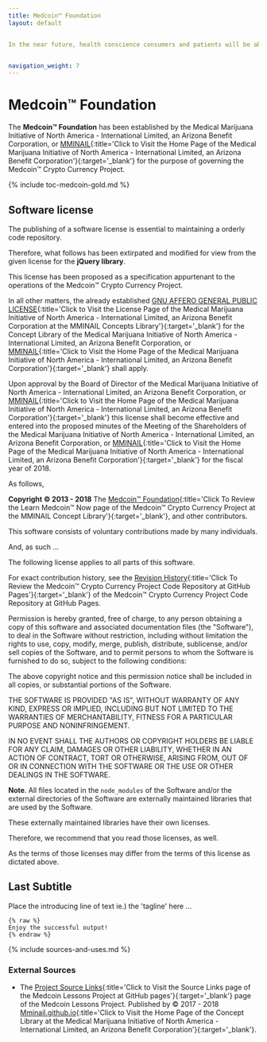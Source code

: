 ```yaml
---
title: Medcoin™ Foundation
layout: default


In the near future, health conscience consumers and patients will be able to purchase medical devices and medical services as well as purchase Medmj or Recmj using their Medcoin™ crypto currency of choice.


navigation_weight: 7
---
```

# Medcoin™ Foundation

The **Medcoin™ Foundation** has been established by the Medical Marijuana Initiative of North America - International Limited, an Arizona Benefit Corporation, or [MMINAIL](https://mminail.github.io){:title='Click to Visit the Home Page of the Medical Marijuana Initiative of North America - International Limited, an Arizona Benefit Corporation'}{:target='_blank'} for the purpose of governing the Medcoin™ Crypto Currency Project.

{% include toc-medcoin-gold.md %}

## Software license

The publishing of a software license is essential to maintaining a orderly code repository.

Therefore, what follows has been extirpated and modified for view from the given license for the **jQuery library**.

This license has been proposed as a specification appurtenant to the operations of the Medcoin™ Crypto Currency Project.

In all other matters, the already established [GNU AFFERO GENERAL PUBLIC LICENSE](https://mminail.github.io/pages/license.htm){:title='Click to Visit the License Page of the Medical Marijuana Initiative of North America - International Limited, an Arizona Benefit Corporation at the MMINAIL Concepts Library'}{:target='_blank'} for the Concept Library of the Medical Marijuana Initiative of North America - International Limited, an Arizona Benefit Corporation, or [MMINAIL](https://mminail.github.io){:title='Click to Visit the Home Page of the Medical Marijuana Initiative of North America - International Limited, an Arizona Benefit Corporation'}{:target='_blank'} shall apply.

Upon approval by the Board of Director of the Medical Marijuana Initiative of North America - International Limited, an Arizona Benefit Corporation, or [MMINAIL](https://mminail.github.io){:title='Click to Visit the Home Page of the Medical Marijuana Initiative of North America - International Limited, an Arizona Benefit Corporation'}{:target='_blank'} this license shall become effective and entered into the proposed minutes of the Meeting of the Shareholders of the Medical Marijuana Initiative of North America - International Limited, an Arizona Benefit Corporation, or [MMINAIL](https://mminail.github.io){:title='Click to Visit the Home Page of the Medical Marijuana Initiative of North America - International Limited, an Arizona Benefit Corporation'}{:target='_blank'} for the fiscal year of 2018.

As follows,

**Copyright ©️ 2013 - 2018** The [Medcoin™ Foundation](https://mminail.github.io/Medcoin/Learn-Medcoin-Now.htm){:title='Click To Review the Learn Medcoin™ Now page of the Medcoin™ Crypto Currency Project at the MMINAIL Concept Library'}{:target='_blank'}, and other contributors.

This software consists of voluntary contributions made by many individuals.

And, as such ...

The following license applies to all parts of this software.

For exact contribution history, see the [Revision History](https://rwebaz.github.io/Medcoin-Crypto-Currency-Project){:title='Click To Review the Medcoin™ Crypto Currency Project Code Repository at GitHub Pages'}{:target='_blank'} of the Medcoin™ Crypto Currency Project Code Repository at GitHub Pages.

Permission is hereby granted, free of charge, to any person obtaining a copy of this software and associated documentation files (the "Software"), to deal in the Software without restriction, including without limitation the rights to use, copy, modify, merge, publish, distribute, sublicense, and/or sell copies of the Software, and to permit persons to whom the Software is furnished to do so, subject to the following conditions:

The above copyright notice and this permission notice shall be included in all copies, or substantial portions of the Software.

THE SOFTWARE IS PROVIDED "AS IS", WITHOUT WARRANTY OF ANY KIND, EXPRESS OR IMPLIED, INCLUDING BUT NOT LIMITED TO THE WARRANTIES OF MERCHANTABILITY, FITNESS FOR A PARTICULAR PURPOSE AND NONINFRINGEMENT.

IN NO EVENT SHALL THE AUTHORS OR COPYRIGHT HOLDERS BE LIABLE FOR ANY CLAIM, DAMAGES OR OTHER LIABILITY, WHETHER IN AN ACTION OF CONTRACT, TORT OR OTHERWISE, ARISING FROM, OUT OF OR IN CONNECTION WITH THE SOFTWARE OR THE USE OR OTHER DEALINGS IN THE SOFTWARE.

**Note**. All files located in the `node_modules` of the Software and/or the external directories of the Software are externally maintained libraries that are used by the Software.

These externally maintained libraries have their own licenses.

Therefore, we recommend that you read those licenses, as well.

As the terms of those licenses may differ from the terms of this license as dictated above.

## Last Subtitle

Place the introducing line of text ie.) the 'tagline' here ...

```liquid
{% raw %}
Enjoy the successful output!
{% endraw %}
```

{% include sources-and-uses.md %}

### External Sources

- The [Project Source Links](https://mminail.github.io/Medcoin/Source-Medcoin-Links.htm){:title='Click to Visit the Source Links page of the Medcoin Lessons Project at GitHub pages'}{:target='_blank'} page of the Medcoin Lessons Project. Published by © 2017 - 2018 [Mminail.github.io](https://mminail.github.io/){:title='Click to Visit the Home Page of the Concept Library at the Medical Marijuana Initiative of North America - International Limited, an Arizona Benefit Corporation'}{:target='_blank'}.
